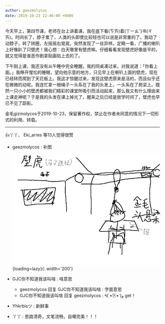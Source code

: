 ```yaml
---
author: geezmolycos
date: 2019-10-23 22:46:00 +0800
---
```

今天早上，第四节课，老师在台上讲着课，我在底下看(ㄎㄞ)着(ㄒㄧㄠˇ)书(ㄔㄞ)。时间长了，脖子累了，人类的头即使比较轻也可以说是非常重的了。我动了动脖子，转了转圈，左摇摇右晃晃，突然发现了一丝异样。定睛一看，广播的喇叭上好像趴了只壁虎！我心想：白天哪里有壁虎嘛。仔细看看发现壁虎好像是平的，就又觉得是谁恶作剧拿贴画贴上去的了。

下午刚上课，我还没有从午睡中完全睡醒。我的同桌凑过来，对我说道：「你看上面。」我睁开惺忪的睡眼，望向他示意的地方，只见早上在喇叭上面的壁虎，现在已经转而爬到了天花板上。我这才惊醒过来，发现这壁虎原来是活的，而且似乎还在微微的动呢。我连忙拿一根绳子一头系在了我的头发上，一头系在了房梁上。既然一只小小的壁虎都被我们精彩的课堂所吸引而活动起来，那么我又有什么理由来上课走神呢？于是我的头发在课上掉光了，醒来之后已经是放学时间了，壁虎也早已不见了踪影。

金毛gizmolycos于2019-10-23，保留著作权，禁止在作者未同意的情况下一切形式的利用、转载。

---
👍丫丫、 Eki_arres 等13人觉得很赞

- geezmolycos : 补图

  ![](/images/qq-zone/2019-10-23-gecko.png){loading=lazy}{: width='200'}
- GJC你不知道我该叫啥 : 啥意思
  - geezmolycos 回复 GJC你不知道我该叫啥 : 字面意思
  - GJC你不知道我该叫啥 回复 geezmolycos : ٩( •̀㉨•́ )و get！
- Yhkrbisツ : 新鲜事
- 丫丫 : 思路清奇，文笔流畅，自嘲完美！！！
